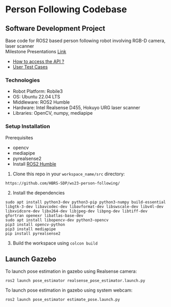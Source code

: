 # Person Following Codebase
## Software Development Project
 
Base code for ROS2 based person following robot involving RGB-D camera, laser scanner <br>
Milestone Presentations [Link](https://drive.google.com/drive/folders/1fSUbau2GBS1j4a7OnIZlPYnxty2QNiYR?usp=drive_link) <br>
- [How to access the API ?](https://github.com/HBRS-SDP/ws23-person-following/blob/main/API_Plan.md)
- [User Test Cases](https://github.com/HBRS-SDP/ws23-person-following/blob/main/User_Test_Cases.md)

### Technologies
- Robot Platform: Robile3
- OS: Ubuntu 22.04 LTS
- Middleware: ROS2 Humble
- Hardware: Intel Realsense D455, Hokuyo URG laser scanner
- Libraries: OpenCV, numpy, mediapipe

### Setup Installation 
Prerequisites
- opencv
- mediapipe
- pyrealsense2
- Install [ROS2 Humble](https://docs.ros.org/en/humble/Installation/Ubuntu-Install-Debians.html)

1. Clone this repo in your ```workspace_name/src``` directory:
```
https://github.com/HBRS-SDP/ws23-person-following/
```
2. Install the dependencies
```
sudo apt install python3-dev python3-pip python3-numpy build-essential libgtk-3-dev libavcodec-dev libavformat-dev libswscale-dev libv4l-dev libxvidcore-dev libx264-dev libjpeg-dev libpng-dev libtiff-dev gfortran openexr libatlas-base-dev
sudo apt install libopencv-dev python3-opencv
pip3 install opencv-python
pip3 install mediapipe
pip install pyrealsense2
```
3. Build the workspace using ```colcon build```

## Launch Gazebo
To launch pose estimation in gazebo using Realsense camera:
```
ros2 launch pose_estimator realsense_pose_estimator.launch.py 
```
To launch pose estimation in gazebo using system webcam:
```
ros2 launch pose_estimator estimate_pose.launch.py
```
